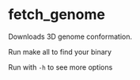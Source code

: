 # fetch_genome

Downloads 3D genome conformation.

Run make all to find your binary

Run with `-h` to see more options